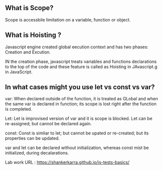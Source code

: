 ## What is Scope?

Scope is accessbile limitation on a variable, function or object.

## What is Hoisting ?

Javascript engine created global eecution context and has two phases: Creation and Excution.

IN the creation phase, javascript treats variables and functions declarations to the top of the code and these feature is called as Hoisting in JAvascript.g in JavaScript.

## In what cases might you use let vs const vs var?

var: 
When declared outside of the function, it is treated as GLobal and when the same var is declared in function; its scope is lost right after the function is completed.

Let: 
Let is improvised version of var and it is scope is blocked. Let can be re-assigned; but cannot be declared again.

const:
Const is simliar to let; but cannot be upated or re-created; but its properties can be updated.

var and let can be declared without initialization, whereas const mist be initialized, during decalarations.

Lab work URL : https://shankerkarra.github.io/js-tests-basics/